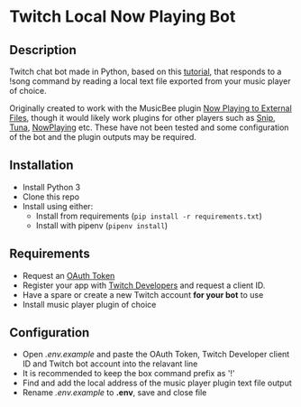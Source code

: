 # Twitch Local Now Playing Bot

## Description

Twitch chat bot made in Python, based on this [tutorial](https://dev.to/ninjabunny9000/let-s-make-a-twitch-bot-with-python-2nd8), that responds to a !song command by reading a local text file exported from your music player of choice.

Originally created to work with the MusicBee plugin [Now Playing to External Files](https://www.getmusicbee.com/addons/plugins/47/now-playing-to-external-files/), though it would likely work plugins for other players such as [Snip](https://github.com/dlrudie/Snip/), [Tuna](https://obsproject.com/forum/resources/tuna.843/), [NowPlaying](https://github.com/jakobbsm/NowPlaying) etc. These have not been tested and some configuration of the bot and the plugin outputs may be required.

## Installation

* Install Python 3
* Clone this repo
* Install using either:
    * Install from requirements (```pip install -r requirements.txt```)
    * Install with pipenv (```pipenv install```)

## Requirements

* Request an [OAuth Token](https://twitchapps.com/tmi/)
* Register your app with [Twitch Developers](https://dev.twitch.tv/console/apps/create) and request a client ID.
* Have a spare or create a new Twitch account **for your bot** to use
* Install music player plugin of choice

## Configuration

* Open *.env.example* and paste the OAuth Token, Twitch Developer client ID and Twitch bot account into the relavant line
* It is recommended to keep the box command prefix as '!'
* Find and add the local address of the music player plugin text file output
* Rename *.env.example* to **.env**, save and close file
